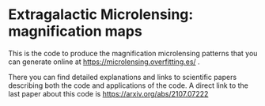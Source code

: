 # Extragalactic Microlensing: magnification maps
This is the code to produce the magnification microlensing patterns that you can generate online at https://microlensing.overfitting.es/ . 

There you can find detailed explanations and links to scientific papers describing both the code and applications of the code. A direct link to the last paper about this code is https://arxiv.org/abs/2107.07222

